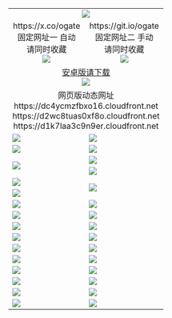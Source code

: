 ﻿<table>
  <tr><td colspan=2 align=center><img src="https://d1k7laa3c9n9er.cloudfront.net/Up/oGate.jpg" /></td></tr>
  <tr>
    <td align=center>https://x.co/ogate<br>固定网址一 自动<br>请同时收藏<br><img src="https://d1k7laa3c9n9er.cloudfront.net/Up/0WMGD1.png" /></td>
    <td align=center>https://git.io/ogate<br>固定网址二 手动<br>请同时收藏<br><img src="https://d1k7laa3c9n9er.cloudfront.net/Up/0WMGD2.png" /></td>
  </tr>
  <tr>
    <td colspan=2 align=center><a href="https://d1k7laa3c9n9er.cloudfront.net/ogUP.aspx?name=0ogate.apk&from=github" target="_blank">安卓版请下载<br/><img src="https://d1k7laa3c9n9er.cloudfront.net/Up/0ogate.jpg" /></a></td>
  </tr>
  <tr><td colspan=2 align=center>网页版动态网址
<br>https://dc4ycmzfbxo16.cloudfront.net
<br>https://d2wc8tuas0xf8o.cloudfront.net
<br>https://d1k7laa3c9n9er.cloudfront.net
    </td>
  </tr>
  <tr>
    <td><a href="https://d1k7laa3c9n9er.cloudfront.net/oNote.aspx?id=oGate&from=github" target="_blank"><img src="https://d1k7laa3c9n9er.cloudfront.net/Up/0WCYQ.jpg" /></a></td>
    <td><a href="https://d1k7laa3c9n9er.cloudfront.net/oNote.aspx?id=oNote&from=github" target="_blank"><img src="https://d1k7laa3c9n9er.cloudfront.net/Up/0WZTT.jpg" /></a></td>
  </tr>
  <tr>
    <td><a href="https://d1k7laa3c9n9er.cloudfront.net/ogDY.aspx?from=github" target="_blank"><img src="https://d1k7laa3c9n9er.cloudfront.net/Up/DY.jpg"/></a></td>
    <td><a href="https://d1k7laa3c9n9er.cloudfront.net/ogST.aspx?from=github" target="_blank"><img src="https://d1k7laa3c9n9er.cloudfront.net/Up/ST.jpg"/></a></td>
  </tr>
  <tr>
    <td rowspan=2><a href="https://d1k7laa3c9n9er.cloudfront.net/ogUP.aspx?name=WJ.mp4&from=github" target="_blank"><img src="https://d1k7laa3c9n9er.cloudfront.net/Up/WJ.jpg" /></a></td>
    <td><a href="https://d1k7laa3c9n9er.cloudfront.net/ogUP.aspx?name=DKC.mp4&count=17&from=github" target="_blank"><img src="https://d1k7laa3c9n9er.cloudfront.net/Up/DKC.jpg" /></a></td> 
  </tr>
  <tr>
    <td><a href="https://d1k7laa3c9n9er.cloudfront.net/ogUP.aspx?name=LRWS.mp4&count=6B:14,5A:10,5B:35,4A:14,4B:19,3A:10,3B:26,2A:16,2B:21,1A:23,1B:29&from=github" target="_blank"><img src="https://d1k7laa3c9n9er.cloudfront.net/Up/LRWS.jpg" /></a></td>
  </tr>
  <tr>
    <td><a href="https://d1k7laa3c9n9er.cloudfront.net/ogUP.aspx?name=JQR.mp4&count=2&from=github" target="_blank"><img src="https://d1k7laa3c9n9er.cloudfront.net/Up/JQR.jpg" /></a></td>   
    <td rowspan=2><a href="https://d1k7laa3c9n9er.cloudfront.net/ogUP.aspx?name=JP.mp4&count=9&from=github" target="_blank"><img src="https://d1k7laa3c9n9er.cloudfront.net/Up/JP.jpg" /></td>
  </tr>
  <tr>
    <td><a href="https://d1k7laa3c9n9er.cloudfront.net/ogUP.aspx?name=ZSJ.mp4&count=16&from=github" target="_blank"><img src="https://d1k7laa3c9n9er.cloudfront.net/Up/ZSJ.jpg" /></a></td>
  </tr>
  <tr>
    <td><a href="https://d1k7laa3c9n9er.cloudfront.net/ogUP.aspx?name=SSZJ.mp4&count=7&current=2&from=github" target="_blank"><img src="https://d1k7laa3c9n9er.cloudfront.net/Up/SSZJ.jpg" /></a></td>
    <td><a href="https://d1k7laa3c9n9er.cloudfront.net/ogUP.aspx?name=WH.mp4&from=github" target="_blank"><img src="https://d1k7laa3c9n9er.cloudfront.net/Up/WH.jpg" /></a></td>
  </tr>
  <tr>
    <td><a href="https://d1k7laa3c9n9er.cloudfront.net/ogUP.aspx?name=DWHM.mp4&from=github" target="_blank"><img src="https://d1k7laa3c9n9er.cloudfront.net/Up/DWHM.jpg" /></a></td>
    <td><a href="https://d1k7laa3c9n9er.cloudfront.net/ogUP.aspx?name=XTFY.mp4&count=24&from=github" target="_blank"><img src="https://d1k7laa3c9n9er.cloudfront.net/Up/XTFY.jpg" /></a></td>
  </tr>
  <tr>
    <td><a href="https://d1k7laa3c9n9er.cloudfront.net/ogUP.aspx?name=4SQQ.mp4&count=06:6,05:20&current=06:6&from=github" target="_blank"><img src="https://d1k7laa3c9n9er.cloudfront.net/Up/4SQQ0.jpg" /></a></td>
    <td><a href="https://d1k7laa3c9n9er.cloudfront.net/ogUP.aspx?name=4SHQ.mp4&count=06:5,05:29&current=06:5&from=github" target="_blank"><img src="https://d1k7laa3c9n9er.cloudfront.net/Up/4SHQ0.jpg" /></a></td>
  </tr>
  <tr>
    <td><a href="https://d1k7laa3c9n9er.cloudfront.net/ogUP.aspx?name=4SZG.mp4&count=06:6,05:22,04:22&current=06:6&from=github" target="_blank"><img src="https://d1k7laa3c9n9er.cloudfront.net/Up/4SZG0.jpg" /></a></td>
    <td><a href="https://d1k7laa3c9n9er.cloudfront.net/ogUP.aspx?name=4SDJ.mp4&count=06:6,05:48,04:52&current=06:5&from=github" target="_blank"><img src="https://d1k7laa3c9n9er.cloudfront.net/Up/4SDJ0.jpg" /></a></td>
  </tr>
  <tr>
    <td><a href="https://d1k7laa3c9n9er.cloudfront.net/onUP.aspx?name=https://x.co/dtw99&from=github" target="_blank"><img src="https://d1k7laa3c9n9er.cloudfront.net/Up/0DTW.jpg"/></a></td>
    <td><a href="https://d1k7laa3c9n9er.cloudfront.net/onUP.aspx?name=https://d2tyo2h9ydw5hf.cloudfront.net/acenter/&from=github" target="_blank"><img src="https://d1k7laa3c9n9er.cloudfront.net/Up/0TDW.jpg" /></a></td>
  </tr>
  <tr>
    <td><a href="https://d1k7laa3c9n9er.cloudfront.net/onUP.aspx?name=https://d3qz7yth5i2rae.cloudfront.net/gb/nsc413.htm&from=github" target="_blank"><img src="https://d1k7laa3c9n9er.cloudfront.net/Up/0DJY.jpg" /></a></td>
    <td><a href="https://d1k7laa3c9n9er.cloudfront.net/onUP.aspx?name=https://dgyo0jey7vwa5.cloudfront.net/xtr/gb/prog204.html&from=github" target="_blank"><img src="https://d1k7laa3c9n9er.cloudfront.net/Up/0XTR.jpg" /></a></td>
  </tr>
  <tr>
    <td><a href="https://d1k7laa3c9n9er.cloudfront.net/onUP.aspx?name=https://d7203y8eitivv.cloudfront.net&from=github" target="_blank"><img src="https://d1k7laa3c9n9er.cloudfront.net/Up/0MHW.jpg" /></a></td>
    <td><a href="https://d1k7laa3c9n9er.cloudfront.net/onUP.aspx?name=https://d38z1xzg5vtneh.cloudfront.net&from=github" target="_blank"><img src="https://d1k7laa3c9n9er.cloudfront.net/Up/0ZJW.jpg" /></a></td>
  </tr>
  <tr>
    <td><a href="https://d1k7laa3c9n9er.cloudfront.net/ogUP.aspx?name=FG.zip&from=github" target="_blank"><img src="https://d1k7laa3c9n9er.cloudfront.net/Up/FG.jpg" /></a></td>
    <td><a href="https://d1k7laa3c9n9er.cloudfront.net/ogUP.aspx?name=FGA.apk&from=github" target="_blank"><img src="https://d1k7laa3c9n9er.cloudfront.net/Up/FGA.jpg" /></a></td>
  </tr>
  <tr>
    <td><a href="https://d1k7laa3c9n9er.cloudfront.net/ogUP.aspx?name=U.zip&from=github" target="_blank"><img src="https://d1k7laa3c9n9er.cloudfront.net/Up/U.jpg" /></a></td>
    <td><a href="https://d1k7laa3c9n9er.cloudfront.net/ogUP.aspx?name=UA.apk&from=github" target="_blank"><img src="https://d1k7laa3c9n9er.cloudfront.net/Up/UA.jpg" /></a></td>
  </tr>
  <tr>
    <td><a href="https://d1k7laa3c9n9er.cloudfront.net/ogUP.aspx?name=0iPPOTV.zip&from=github" target="_blank"><img src="https://d1k7laa3c9n9er.cloudfront.net/Up/0iPPOTV.jpg" /></a></td>
    <td><a href="https://d1k7laa3c9n9er.cloudfront.net/ogUP.aspx?name=0iNTD.apk&from=github" target="_blank"><img src="https://d1k7laa3c9n9er.cloudfront.net/Up/0iNTD.jpg" /></a></td>
  </tr>
</table>


